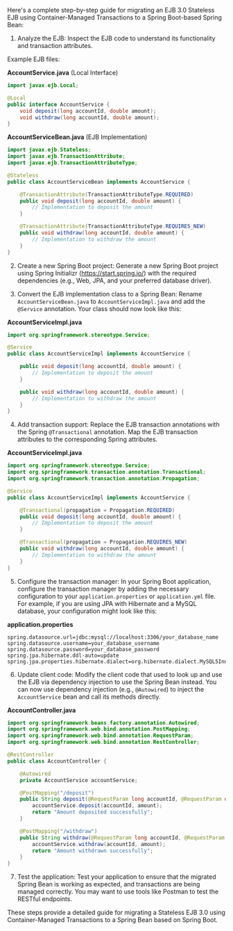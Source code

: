 Here's a complete step-by-step guide for migrating an EJB 3.0 Stateless EJB using Container-Managed Transactions to a Spring Boot-based Spring Bean:

1. Analyze the EJB:
   Inspect the EJB code to understand its functionality and transaction attributes.

Example EJB files:

**AccountService.java** (Local Interface)
```java
import javax.ejb.Local;

@Local
public interface AccountService {
    void deposit(long accountId, double amount);
    void withdraw(long accountId, double amount);
}
```

**AccountServiceBean.java** (EJB Implementation)
```java
import javax.ejb.Stateless;
import javax.ejb.TransactionAttribute;
import javax.ejb.TransactionAttributeType;

@Stateless
public class AccountServiceBean implements AccountService {

    @TransactionAttribute(TransactionAttributeType.REQUIRED)
    public void deposit(long accountId, double amount) {
        // Implementation to deposit the amount
    }

    @TransactionAttribute(TransactionAttributeType.REQUIRES_NEW)
    public void withdraw(long accountId, double amount) {
        // Implementation to withdraw the amount
    }
}
```

2. Create a new Spring Boot project:
   Generate a new Spring Boot project using Spring Initializr (https://start.spring.io/) with the required dependencies (e.g., Web, JPA, and your preferred database driver).

3. Convert the EJB implementation class to a Spring Bean:
   Rename `AccountServiceBean.java` to `AccountServiceImpl.java` and add the `@Service` annotation. Your class should now look like this:

**AccountServiceImpl.java**
```java
import org.springframework.stereotype.Service;

@Service
public class AccountServiceImpl implements AccountService {

    public void deposit(long accountId, double amount) {
        // Implementation to deposit the amount
    }

    public void withdraw(long accountId, double amount) {
        // Implementation to withdraw the amount
    }
}
```

4. Add transaction support:
   Replace the EJB transaction annotations with the Spring `@Transactional` annotation. Map the EJB transaction attributes to the corresponding Spring attributes.

**AccountServiceImpl.java**
```java
import org.springframework.stereotype.Service;
import org.springframework.transaction.annotation.Transactional;
import org.springframework.transaction.annotation.Propagation;

@Service
public class AccountServiceImpl implements AccountService {

    @Transactional(propagation = Propagation.REQUIRED)
    public void deposit(long accountId, double amount) {
        // Implementation to deposit the amount
    }

    @Transactional(propagation = Propagation.REQUIRES_NEW)
    public void withdraw(long accountId, double amount) {
        // Implementation to withdraw the amount
    }
}
```

5. Configure the transaction manager:
   In your Spring Boot application, configure the transaction manager by adding the necessary configuration to your `application.properties` or `application.yml` file. For example, if you are using JPA with Hibernate and a MySQL database, your configuration might look like this:

**application.properties**
```
spring.datasource.url=jdbc:mysql://localhost:3306/your_database_name
spring.datasource.username=your_database_username
spring.datasource.password=your_database_password
spring.jpa.hibernate.ddl-auto=update
spring.jpa.properties.hibernate.dialect=org.hibernate.dialect.MySQL5InnoDBDialect
```

6. Update client code:
   Modify the client code that used to look up and use the EJB via dependency injection to use the Spring Bean instead. You can now use dependency injection (e.g., `@Autowired`) to inject the `AccountService` bean and call its methods directly.


**AccountController.java**
```java
import org.springframework.beans.factory.annotation.Autowired;
import org.springframework.web.bind.annotation.PostMapping;
import org.springframework.web.bind.annotation.RequestParam;
import org.springframework.web.bind.annotation.RestController;

@RestController
public class AccountController {

    @Autowired
    private AccountService accountService;

    @PostMapping("/deposit")
    public String deposit(@RequestParam long accountId, @RequestParam double amount) {
        accountService.deposit(accountId, amount);
        return "Amount deposited successfully";
    }

    @PostMapping("/withdraw")
    public String withdraw(@RequestParam long accountId, @RequestParam double amount) {
        accountService.withdraw(accountId, amount);
        return "Amount withdrawn successfully";
    }
}
```

7. Test the application:
   Test your application to ensure that the migrated Spring Bean is working as expected, and transactions are being managed correctly. You may want to use tools like Postman to test the RESTful endpoints.

These steps provide a detailed guide for migrating a Stateless EJB 3.0 using Container-Managed Transactions to a Spring Bean based on Spring Boot.
